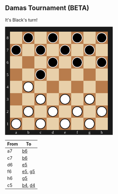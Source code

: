 ## Damas Tournament (BETA)

It's Black's turn!

<img src="assets/board.svg?1744396212" alt="board" width="70%"/>

| From | To |
| ---- | -- |
| a7 | [b6](https://github.com/Igor0Pires/Igor0Pires/issues/new?title=damas%7Cmove%7Ca7-b6) |
| c7 | [b6](https://github.com/Igor0Pires/Igor0Pires/issues/new?title=damas%7Cmove%7Cc7-b6) |
| d6 | [e5](https://github.com/Igor0Pires/Igor0Pires/issues/new?title=damas%7Cmove%7Cd6-e5) |
| f6 | [e5](https://github.com/Igor0Pires/Igor0Pires/issues/new?title=damas%7Cmove%7Cf6-e5), [g5](https://github.com/Igor0Pires/Igor0Pires/issues/new?title=damas%7Cmove%7Cf6-g5) |
| h6 | [g5](https://github.com/Igor0Pires/Igor0Pires/issues/new?title=damas%7Cmove%7Ch6-g5) |
| c5 | [b4](https://github.com/Igor0Pires/Igor0Pires/issues/new?title=damas%7Cmove%7Cc5-b4), [d4](https://github.com/Igor0Pires/Igor0Pires/issues/new?title=damas%7Cmove%7Cc5-d4) |

